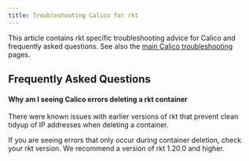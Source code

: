 ```yaml
---
title: Troubleshooting Calico for rkt
---
```


This article contains rkt specific troubleshooting advice for Calico and 
frequently asked questions. 
See also the [main Calico troubleshooting](../../usage/troubleshooting) pages.

## Frequently Asked Questions

#### Why am I seeing Calico errors deleting a rkt container

There were known issues with earlier versions of rkt that prevent clean
tidyup of IP addresses when deleting a container.

If you are seeing errors that only occur during container deletion, check your
rkt version.  We recommend a version of rkt 1.20.0 and higher.



